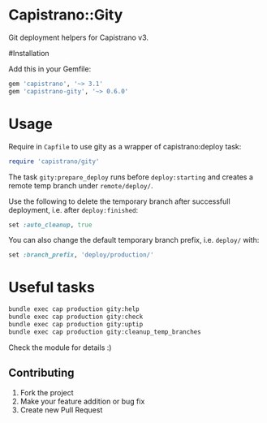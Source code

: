 # Capistrano::Gity

Git deployment helpers for Capistrano v3.

#Installation

Add this in your Gemfile:

```ruby
gem 'capistrano', '~> 3.1'
gem 'capistrano-gity', '~> 0.6.0'
```

# Usage

Require in `Capfile` to use gity as a wrapper of capistrano:deploy task:

```ruby
require 'capistrano/gity'
```

The task `gity:prepare_deploy` runs before `deploy:starting` and creates a remote temp branch under `remote/deploy/`.

Use the following to delete the temporary branch after successfull deployment,
i.e. after `deploy:finished`:

```ruby
set :auto_cleanup, true
```

You can also change the default temporary branch prefix, i.e. `deploy/` with:

```ruby
set :branch_prefix, 'deploy/production/'
```

# Useful tasks

```sh
bundle exec cap production gity:help
bundle exec cap production gity:check
bundle exec cap production gity:uptip
bundle exec cap production gity:cleanup_temp_branches
```

Check the module for details :)

## Contributing

1. Fork the project
2. Make your feature addition or bug fix
3. Create new Pull Request
